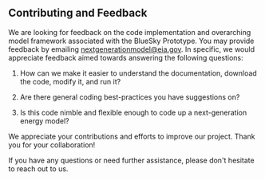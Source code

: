 ## Contributing and Feedback

We are looking for feedback on the code implementation and overarching model framework associated with the BlueSky Prototype. You may provide feedback by emailing nextgenerationmodel@eia.gov. In specific, we would appreciate feedback aimed towards answering the following questions:

1.	How can we make it easier to understand the documentation, download the code, modify it, and run it?

2.	Are there general coding best-practices you have suggestions on?

3.	Is this code nimble and flexible enough to code up a next-generation energy model?

We appreciate your contributions and efforts to improve our project. Thank you for your collaboration!

If you have any questions or need further assistance, please don't hesitate to reach out to us.
